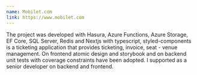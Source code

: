 ```yaml
---
name: Mobilet.com
link: https://www.mobilet.com
---
```


The project was developed with Hasura, Azure Functions, Azure Storage, EF Core, SQL Server, Redis and Nextjs with typescript, styled-components is a ticketing application that provides ticketing, invoice, seat - venue management. On frontend atomic design and storybook and on backend unit tests with coverage constraints have been adopted. I supported as a senior developer on backend and frontend.
